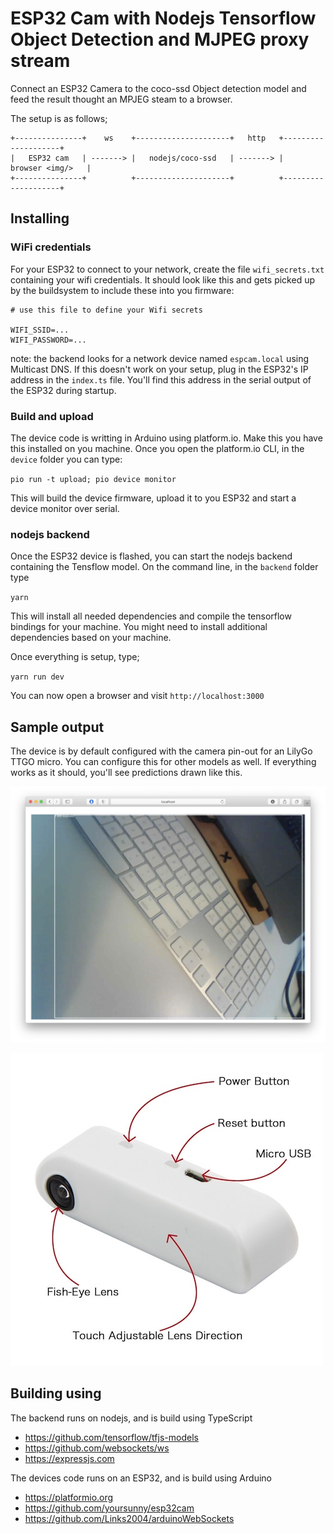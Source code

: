 # ESP32 Cam with Nodejs Tensorflow Object Detection and MJPEG proxy stream

Connect an ESP32 Camera to the coco-ssd Object detection model and feed the result thought an MPJEG steam to a browser.

The setup is as follows;

```
+---------------+    ws    +---------------------+   http   +--------------------+
|   ESP32 cam   | -------> |   nodejs/coco-ssd   | -------> |   browser <img/>   |
+---------------+          +---------------------+          +--------------------+
```

## Installing

### WiFi credentials

For your ESP32 to connect to your network, create the file `wifi_secrets.txt` containing your wifi credentials. It should look like this and gets picked up by the buildsystem to include these into you firmware:

```
# use this file to define your Wifi secrets

WIFI_SSID=...
WIFI_PASSWORD=...
```

note: the backend looks for a network device named `espcam.local` using Multicast DNS. If this doesn't work on your setup, plug in the ESP32's IP address in the `index.ts` file. You'll find this address in the serial output of the ESP32 during startup.

### Build and upload

The device code is writting in Arduino using platform.io. Make this you have this installed on you machine.
Once you open the platform.io CLI, in the `device` folder you can type:

`pio run -t upload; pio device monitor`

This will build the device firmware, upload it to you ESP32 and start a device monitor over serial.

### nodejs backend

Once the ESP32 device is flashed, you can start the nodejs backend containing the Tensflow model. On the command line, in the `backend` folder type

`yarn`

This will install all needed dependencies and compile the tensorflow bindings for your machine. You might need to install additional dependencies based on your machine.

Once everything is setup, type;

`yarn run dev`

You can now open a browser and visit `http://localhost:3000`

## Sample output

The device is by default configured with the camera pin-out for an LilyGo TTGO micro. You can configure this for other models as well. If everything works as it should, you'll see predictions drawn like this.

![ttgo camera](https://raw.githubusercontent.com/ernstnaezer/esp32-camera-tensorflow/main/assets/browser-capture.jpg)

![ttgo camera](https://github.com/ernstnaezer/esp32-camera-tensorflow/blob/main/assets/ttgo-camera.jpg?raw=true)

## Building using

The backend runs on nodejs, and is build using TypeScript

- https://github.com/tensorflow/tfjs-models
- https://github.com/websockets/ws
- https://expressjs.com

The devices code runs on an ESP32, and is build using Arduino

- https://platformio.org
- https://github.com/yoursunny/esp32cam
- https://github.com/Links2004/arduinoWebSockets
